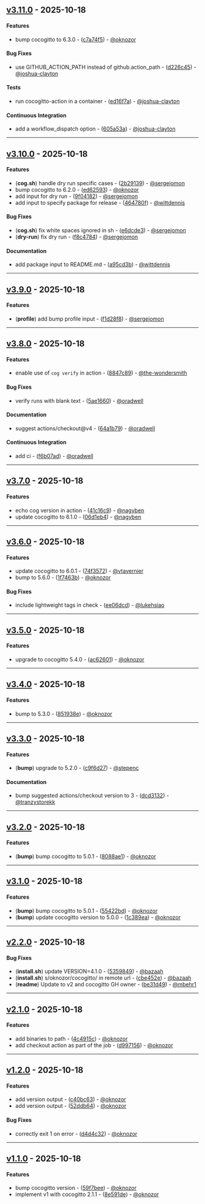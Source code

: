 ## [v3.11.0](https://github.com/cocogitto/cocogitto-action/compare/v3.10.0..v3.11.0) - 2025-10-18
#### Features
- bump cocogitto to 6.3.0 - ([c7a74f5](https://github.com/cocogitto/cocogitto-action/commit/c7a74f5406bab86da17da0f0e460a69f8219a68c)) - [@oknozor](https://github.com/oknozor)
#### Bug Fixes
- use GITHUB_ACTION_PATH instead of github.action_path - ([d226c45](https://github.com/cocogitto/cocogitto-action/commit/d226c4591079402b7c2221d67ff862566b6de054)) - [@joshua-clayton](https://github.com/joshua-clayton)
#### Tests
- run cocogitto-action in a container - ([ed16f7a](https://github.com/cocogitto/cocogitto-action/commit/ed16f7a4bf7e9e928581d4d5cfd194e70a986e96)) - [@joshua-clayton](https://github.com/joshua-clayton)
#### Continuous Integration
- add a workflow_dispatch option - ([605a53a](https://github.com/cocogitto/cocogitto-action/commit/605a53a0082b10e4887a9264d34ecae2ed568ea9)) - [@joshua-clayton](https://github.com/joshua-clayton)

- - -

## [v3.10.0](https://github.com/cocogitto/cocogitto-action/compare/v3.9.0..v3.10.0) - 2025-10-18
#### Features
- (**cog.sh**) handle dry run specific cases - ([2b29139](https://github.com/cocogitto/cocogitto-action/commit/2b29139be22c3c2eef16680340cede77afd9d738)) - [@sergejomon](https://github.com/sergejomon)
- bump cocogitto to 6.2.0 - ([ed62593](https://github.com/cocogitto/cocogitto-action/commit/ed62593c499c2d7697bb0177213946f1e2634119)) - [@oknozor](https://github.com/oknozor)
- add input for dry run - ([9f04182](https://github.com/cocogitto/cocogitto-action/commit/9f04182ebb5161effce9d2d6367659e700bb7adf)) - [@sergejomon](https://github.com/sergejomon)
- add input to specify package for release - ([464780f](https://github.com/cocogitto/cocogitto-action/commit/464780fa843395096b3b8371904879d54d9de9da)) - [@wittdennis](https://github.com/wittdennis)
#### Bug Fixes
- (**cog.sh**) fix white spaces ignored in sh - ([e6dcde3](https://github.com/cocogitto/cocogitto-action/commit/e6dcde3d9b778aaca9ea02ff574f6c1e3d9cd66b)) - [@sergejomon](https://github.com/sergejomon)
- (**dry-run**) fix dry run - ([f8c4784](https://github.com/cocogitto/cocogitto-action/commit/f8c47844d2cd778f8f8350ff2d198efb1142403f)) - [@sergejomon](https://github.com/sergejomon)
#### Documentation
- add package input to README.md - ([a95cd3b](https://github.com/cocogitto/cocogitto-action/commit/a95cd3b34f1e5235b58b666e52e73c24ef61a5f1)) - [@wittdennis](https://github.com/wittdennis)

- - -

## [v3.9.0](https://github.com/cocogitto/cocogitto-action/compare/v3.8.0..v3.9.0) - 2025-10-18
#### Features
- (**profile**) add bump profile input - ([f1d28f8](https://github.com/cocogitto/cocogitto-action/commit/f1d28f8e65281597d8209bf233328ddfd4424d10)) - [@sergejomon](https://github.com/sergejomon)

- - -

## [v3.8.0](https://github.com/cocogitto/cocogitto-action/compare/v3.7.0..v3.8.0) - 2025-10-18
#### Features
- enable use of `cog verify` in action - ([8847c89](https://github.com/cocogitto/cocogitto-action/commit/8847c8976a94ac509c518ca39fc9494661f9b15d)) - [@the-wondersmith](https://github.com/the-wondersmith)
#### Bug Fixes
- verify runs with blank text - ([5ae1660](https://github.com/cocogitto/cocogitto-action/commit/5ae166018d8265bb2df85c1eb521e86a17b61085)) - [@oradwell](https://github.com/oradwell)
#### Documentation
- suggest actions/checkout@v4 - ([64a1b79](https://github.com/cocogitto/cocogitto-action/commit/64a1b79692e7b9f9929d8bb0c6ccae98304f7d05)) - [@oradwell](https://github.com/oradwell)
#### Continuous Integration
- add ci - ([f6b07ad](https://github.com/cocogitto/cocogitto-action/commit/f6b07ad2e8576594a6178e4277ac70e03942f94d)) - [@oradwell](https://github.com/oradwell)

- - -

## [v3.7.0](https://github.com/cocogitto/cocogitto-action/compare/v3.6.0..v3.7.0) - 2025-10-18
#### Features
- echo cog version in action - ([41c16c9](https://github.com/cocogitto/cocogitto-action/commit/41c16c92a95c24b4d11a0c3196f8f2ad06f5286a)) - [@nagyben](https://github.com/nagyben)
- update cocogitto to 6.1.0 - ([06d1eb4](https://github.com/cocogitto/cocogitto-action/commit/06d1eb4453e88f218c8d855d8df983224d1986dc)) - [@nagyben](https://github.com/nagyben)

- - -

## [v3.6.0](https://github.com/cocogitto/cocogitto-action/compare/v3.5.0..v3.6.0) - 2025-10-18
#### Features
- update cocogitto to 6.0.1 - ([74f3572](https://github.com/cocogitto/cocogitto-action/commit/74f3572482643e11fe7f54e42714ff4ad5fa19ba)) - [@vtavernier](https://github.com/vtavernier)
- bump to 5.6.0 - ([1f7463b](https://github.com/cocogitto/cocogitto-action/commit/1f7463bd27d1c999663b1d247791cb43c758c29a)) - [@oknozor](https://github.com/oknozor)
#### Bug Fixes
- include lightweight tags in check - ([ee06dcd](https://github.com/cocogitto/cocogitto-action/commit/ee06dcd9aa0484f083b0c985432d7c7f1603f65c)) - [@lukehsiao](https://github.com/lukehsiao)

- - -

## [v3.5.0](https://github.com/cocogitto/cocogitto-action/compare/v3.4.0..v3.5.0) - 2025-10-18
#### Features
- upgrade to cocogitto 5.4.0 - ([ac62601](https://github.com/cocogitto/cocogitto-action/commit/ac6260150ee57e3164cd95b47fc84cdee9e3444c)) - [@oknozor](https://github.com/oknozor)

- - -

## [v3.4.0](https://github.com/cocogitto/cocogitto-action/compare/v3.3.0..v3.4.0) - 2025-10-18
#### Features
- bump to 5.3.0 - ([851938e](https://github.com/cocogitto/cocogitto-action/commit/851938eb278221bc0b2bbf82fbe14d816f73df94)) - [@oknozor](https://github.com/oknozor)

- - -

## [v3.3.0](https://github.com/cocogitto/cocogitto-action/compare/v3.2.0..v3.3.0) - 2025-10-18
#### Features
- (**bump**) upgrade to 5.2.0 - ([c9f6d27](https://github.com/cocogitto/cocogitto-action/commit/c9f6d2753b2e33de09ada12cfbc1d8464b1b3ea9)) - [@stepenc](https://github.com/stepenc)
#### Documentation
- bump suggested actions/checkout version to 3 - ([dcd3132](https://github.com/cocogitto/cocogitto-action/commit/dcd3132e27c0e8cb35a7c67b75738d2c344d06da)) - [@tranzystorekk](https://github.com/tranzystorekk)

- - -

## [v3.2.0](https://github.com/cocogitto/cocogitto-action/compare/v3.1.0..v3.2.0) - 2025-10-18
#### Features
- (**bump**) bump cocogitto to 5.0.1 - ([8088ae1](https://github.com/cocogitto/cocogitto-action/commit/8088ae1647b872d44bf5157dfafb205be16d97de)) - [@oknozor](https://github.com/oknozor)

- - -

## [v3.1.0](https://github.com/cocogitto/cocogitto-action/compare/v2.2.0..v3.1.0) - 2025-10-18
#### Features
- (**bump**) bump cocogitto to 5.0.1 - ([55422bd](https://github.com/cocogitto/cocogitto-action/commit/55422bd6dbec477632ef9e0943d68267a2db3fa2)) - [@oknozor](https://github.com/oknozor)
- (**bump**) update cocogitto version to 5.0.0 - ([1c389ea](https://github.com/cocogitto/cocogitto-action/commit/1c389eaafef1e27d7c4b10642e8280068d040449)) - [@oknozor](https://github.com/oknozor)

- - -

## [v2.2.0](https://github.com/cocogitto/cocogitto-action/compare/v2.1.0..v2.2.0) - 2025-10-18
#### Bug Fixes
- (**install.sh**) update VERSION=4.1.0 - ([5359849](https://github.com/cocogitto/cocogitto-action/commit/5359849724bd1078a64ce89a88ed50c54ce04a82)) - [@bazaah](https://github.com/bazaah)
- (**install.sh**) s/oknozor/cocogitto/ in remote url - ([cbe452e](https://github.com/cocogitto/cocogitto-action/commit/cbe452e07a865d76a07de0328c98f6a065f2d45f)) - [@bazaah](https://github.com/bazaah)
- (**readme**) Update to v2 and cocogitto GH owner - ([be31d49](https://github.com/cocogitto/cocogitto-action/commit/be31d4946f92e70ddf9939de8927c26c707a761d)) - [@mbehr1 ](https://github.com/mbehr1 )

- - -

## [v2.1.0](https://github.com/cocogitto/cocogitto-action/compare/v1.2.0..v2.1.0) - 2025-10-18
#### Features
- add binaries to path - ([4c4915c](https://github.com/cocogitto/cocogitto-action/commit/4c4915cc8a1dde177567f321eb3695bf639725bd)) - [@oknozor](https://github.com/oknozor)
- add checkout action as part of the job - ([d997156](https://github.com/cocogitto/cocogitto-action/commit/d997156daeda844c8b702372442cbeeb15b5e17d)) - [@oknozor](https://github.com/oknozor)

- - -

## [v1.2.0](https://github.com/cocogitto/cocogitto-action/compare/v1.1.0..v1.2.0) - 2025-10-18
#### Features
- add version output - ([c40bc63](https://github.com/cocogitto/cocogitto-action/commit/c40bc630c23228d33054e0ee2da8824182bee54f)) - [@oknozor](https://github.com/oknozor)
- add version output - ([52ddb64](https://github.com/cocogitto/cocogitto-action/commit/52ddb648f4b525e11e58e2b94781011b2de1911f)) - [@oknozor](https://github.com/oknozor)
#### Bug Fixes
- correctly exit 1 on error - ([d4d4c32](https://github.com/cocogitto/cocogitto-action/commit/d4d4c3266e64f620c42a8e3e4b2472e146b3dd26)) - [@oknozor](https://github.com/oknozor)

- - -

## [v1.1.0](https://github.com/cocogitto/cocogitto-action/compare/0e988819e5b9463f0416b07b2b110bbb065df732..v1.1.0) - 2025-10-18
#### Features
- bump cocogitto version - ([59f7bee](https://github.com/cocogitto/cocogitto-action/commit/59f7bee08df00935258be1ae3f402ef9ad8b392e)) - [@oknozor](https://github.com/oknozor)
- implement v1 with cocogitto 2.1.1 - ([8e591de](https://github.com/cocogitto/cocogitto-action/commit/8e591dee126f4cf450ba2e025c5ea977f4498e9f)) - [@oknozor](https://github.com/oknozor)
